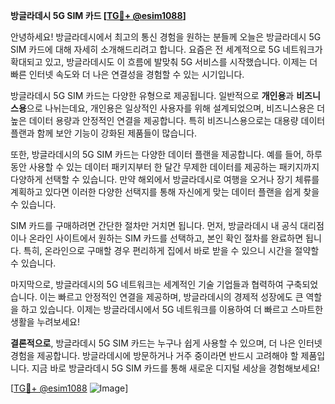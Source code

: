 **방글라데시 5G SIM 카드 [[TG💪+ @esim1088](https://t.me/s/esim1088)]**

안녕하세요! 방글라데시에서 최고의 통신 경험을 원하는 분들께 오늘은 방글라데시 5G SIM 카드에 대해 자세히 소개해드리려고 합니다. 요즘은 전 세계적으로 5G 네트워크가 확대되고 있고, 방글라데시도 이 흐름에 발맞춰 5G 서비스를 시작했습니다. 이제는 더 빠른 인터넷 속도와 더 나은 연결성을 경험할 수 있는 시기입니다.

방글라데시 5G SIM 카드는 다양한 유형으로 제공됩니다. 일반적으로 **개인용**과 **비즈니스용**으로 나뉘는데요, 개인용은 일상적인 사용자를 위해 설계되었으며, 비즈니스용은 더 높은 데이터 용량과 안정적인 연결을 제공합니다. 특히 비즈니스용으로는 대용량 데이터 플랜과 함께 보안 기능이 강화된 제품들이 많습니다. 

또한, 방글라데시의 5G SIM 카드는 다양한 데이터 플랜을 제공합니다. 예를 들어, 하루 동안 사용할 수 있는 데이터 패키지부터 한 달간 무제한 데이터를 제공하는 패키지까지 다양하게 선택할 수 있습니다. 만약 해외에서 방글라데시로 여행을 오거나 장기 체류를 계획하고 있다면 이러한 다양한 선택지를 통해 자신에게 맞는 데이터 플랜을 쉽게 찾을 수 있습니다.

SIM 카드를 구매하려면 간단한 절차만 거치면 됩니다. 먼저, 방글라데시 내 공식 대리점이나 온라인 사이트에서 원하는 SIM 카드를 선택하고, 본인 확인 절차를 완료하면 됩니다. 특히, 온라인으로 구매할 경우 편리하게 집에서 바로 받을 수 있으니 시간을 절약할 수 있습니다.

마지막으로, 방글라데시의 5G 네트워크는 세계적인 기술 기업들과 협력하여 구축되었습니다. 이는 빠르고 안정적인 연결을 제공하며, 방글라데시의 경제적 성장에도 큰 역할을 하고 있습니다. 이제는 방글라데시에서 5G 네트워크를 이용하여 더 빠르고 스마트한 생활을 누려보세요!

**결론적으로**, 방글라데시 5G SIM 카드는 누구나 쉽게 사용할 수 있으며, 더 나은 인터넷 경험을 제공합니다. 방글라데시에 방문하거나 거주 중이라면 반드시 고려해야 할 제품입니다. 지금 바로 방글라데시 5G SIM 카드를 통해 새로운 디지털 세상을 경험해보세요!

[[TG💪+ @esim1088](https://t.me/s/esim1088) ![Image](https://i.postimg.cc/Y0z9fWf4/image.png)]